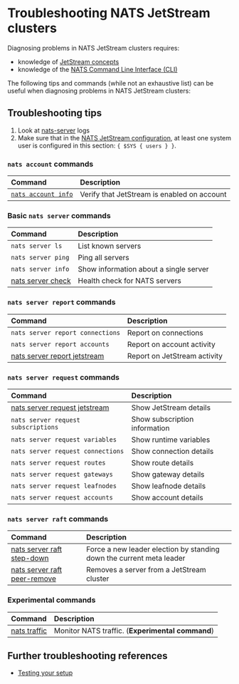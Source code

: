 # Troubleshooting NATS JetStream clusters

Diagnosing problems in NATS JetStream clusters requires:
* knowledge of [JetStream concepts](/nats-concepts/jetstream/#jetstream-1)
* knowledge of the [NATS Command Line Interface (CLI)](https://github.com/nats-io/natscli#the-nats-command-line-interface)

The following tips and commands (while not an exhaustive list) can be useful when diagnosing problems in NATS JetStream clusters:

## Troubleshooting tips

1. Look at [nats-server](https://github.com/nats-io/nats-server#readme) logs
2. Make sure that in the [NATS JetStream configuration](./README.md#configuration), at least one system user is configured in this section: `{ $SYS { users } }`.

### `nats account` commands

| Command | Description |
| :--- | :--- |
| [`nats account info`](../../../nats_admin/jetstream_admin/account.md) | Verify that JetStream is enabled on account |

###  Basic `nats server` commands

| Command | Description |
| :--- | :--- |
| `nats server ls` | List known servers |
|  `nats server ping`  |    Ping all servers |
|  `nats server info`  |    Show information about a single server |
|  [nats server check](../../../clients.md#testing-your-setup) | Health check for NATS servers |

### `nats server report` commands

| Command | Description |
| :--- | :--- |
| `nats server report connections` |  Report on connections |
| `nats server report accounts` | Report on account activity |
| [nats server report jetstream](./administration.md#viewing-the-cluster-state) | Report on JetStream activity |

### `nats server request` commands

| Command | Description |
| :--- | :--- |
|  [nats server request jetstream](./administration.md#viewing-the-cluster-state) | Show JetStream details |
|  `nats server request subscriptions` |  Show subscription information |
|  `nats server request variables`   |   Show runtime variables |
|  `nats server request connections` |   Show connection details |
|  `nats server request routes`      |   Show route details |
|  `nats server request gateways`    |  Show gateway details |
|  `nats server request leafnodes`   |  Show leafnode details |
|  `nats server request accounts`    |  Show account details |

### `nats server raft` commands

| Command | Description |
| :--- | :--- |
| [nats server raft step-down](./administration.md#forcing-stream-and-consumer-leader-election) | Force a new leader election by standing down the current meta leader |
| [nats server raft peer-remove](./administration.md#evicting-a-peer) |  Removes a server from a JetStream cluster |

### Experimental commands

| Command | Description |
| :--- | :--- |
|  [nats traffic](https://github.com/nats-io/natscli/blob/main/cli/traffic_command.go) |  Monitor NATS traffic. (**Experimental command**) |

## Further troubleshooting references

* [Testing your setup](../../../clients.md#testing-your-setup)
